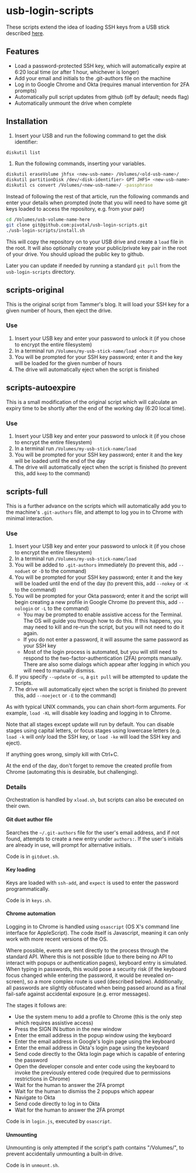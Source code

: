 # usb-login-scripts

These scripts extend the idea of loading SSH keys from a USB stick described
[here](http://tammersaleh.com/posts/building-an-encrypted-usb-drive-for-your-ssh-keys-in-os-x/).

## Features

* Load a password-protected SSH key, which will automatically expire at 6:20 local time
  (or after 1 hour, whichever is longer)
* Add your email and initials to the .git-authors file on the machine
* Log in to Google Chrome and Okta (requires manual intervention for 2FA prompts)
* Automatically pull script updates from github (off by default; needs flag)
* Automatically unmount the drive when complete

## Installation

1. Insert your USB and run the following command to get the disk identifier:
```bash
diskutil list 
```
1. Run the following commands, inserting your variables.

```bash
diskutil eraseVolume jhfsx <new-usb-name> /Volumes/<old-usb-name>/
diskutil partitionDisk /dev/<disk-identifier> GPT JHFS+ <new-usb-name> 0b
diskutil cs convert /Volumes/<new-usb-name>/ -passphrase
```

Instead of following the rest of that article, run the following commands and enter
your details when prompted (note that you will need to have some git keys loaded to
access the repository, e.g. from your pair)

```bash
cd /Volumes/usb-volume-name-here
git clone git@github.com:pivotal/usb-login-scripts.git
./usb-login-scripts/install.sh
```

This will copy the repository on to your USB drive and create a `load` file in the
root. It will also optionally create your public/private key pair in the root of
your drive. You should upload the public key to github.

Later you can update if needed by running a standard `git pull` from the
`usb-login-scripts` directory.

## scripts-original

This is the original script from Tammer's blog. It will load your SSH key for a given
number of hours, then eject the drive.

### Use

1. Insert your USB key and enter your password to unlock it (if you chose to encrypt
the entire filesystem)
1. In a terminal run `/Volumes/my-usb-stick-name/load <hours>`
1. You will be prompted for your SSH key password; enter it and the key will be loaded
   for the given number of hours
1. The drive will automatically eject when the script is finished

## scripts-autoexpire

This is a small modification of the original script which will calculate an expiry
time to be shortly after the end of the working day (6:20 local time).

### Use

1. Insert your USB key and enter your password to unlock it (if you chose to encrypt
the entire filesystem)
1. In a terminal run `/Volumes/my-usb-stick-name/load`
1. You will be prompted for your SSH key password; enter it and the key will be loaded
   until the end of the day
1. The drive will automatically eject when the script is finished (to prevent this,
   add `keep` to the command)

## scripts-full

This is a further advance on the scripts which will automatically add you to the
machine's `.git-authors` file, and attempt to log you in to Chrome with minimal
interaction.

### Use

1. Insert your USB key and enter your password to unlock it (if you chose to encrypt
the entire filesystem)
1. In a terminal run `/Volumes/my-usb-stick-name/load`
1. You will be added to `.git-authors` immediately (to prevent this, add `--noduet` or
   `-D` to the command)
1. You will be prompted for your SSH key password; enter it and the key will be loaded
   until the end of the day (to prevent this, add `--nokey` or `-K` to the command)
1. You will be prompted for your Okta password; enter it and the script will begin
   creating a new profile in Google Chrome (to prevent this, add `--nologin` or `-L` to
   the command)
   * You may be prompted to enable assistive access for the Terminal. The OS will guide
     you through how to do this. If this happens, you may need to kill and re-run the
     script, but you will not need to do it again.
   * If you do not enter a password, it will assume the same password as your SSH key
   * Most of the login process is automated, but you will still need to respond to the
     two-factor-authentication (2FA) prompts manually. There are also some dialogs which
     appear after logging in which you will need to manually dismiss.
1. If you specify `--update` or `-u`, a `git pull` will be attempted to update the
   scripts.
1. The drive will automatically eject when the script is finished (to prevent this, add
   `--noeject` or `-E` to the command)

As with typical UNIX commands, you can chain short-form arguments. For example,
`load -KL` will disable key loading and logging in to Chrome.

Note that all stages except update will run by default. You can disable stages using
capital letters, or focus stages using lowercase letters (e.g. `load -k` will *only* load
the SSH key, or `load -ke` will load the SSH key and eject).

If anything goes wrong, simply kill with Ctrl+C.

At the end of the day, don't forget to remove the created profile from Chrome (automating
this is desirable, but challenging).

### Details

Orchestration is handled by `xload.sh`, but scripts can also be executed on their own.

#### Git duet author file

Searches the `~/.git-authors` file for the user's email address, and if not found,
attempts to create a new entry under `authors:`. If the user's initials are already in
use, will prompt for alternative initials.

Code is in `gitduet.sh`.

#### Key loading

Keys are loaded with `ssh-add`, and `expect` is used to enter the password
programmatically.

Code is in `keys.sh`.

#### Chrome automation

Logging in to Chrome is handled using `osascript` (OS X's command line interface for
AppleScript). The code itself is Javascript, meaning it can only work with more recent
versions of the OS.

Where possible, events are sent directly to the process through the standard API. Where
this is not possible (due to there being no API to interact with popups or authentication
pages), keyboard entry is simulated. When typing in passwords, this would pose a security
risk (if the keyboard focus changed while entering the password, it would be revealed on-
screen), so a more complex route is used (described below). Additionally, all passwords
are slightly obfuscated when being passed around as a final fail-safe against accidental
exposure (e.g. error messages).

The stages it follows are:

* Use the system menu to add a profile to Chrome (this is the only step which requires
  assistive access)
* Press the SIGN IN button in the new window
* Enter the email address in the popup window using the keyboard
* Enter the email address in Google's login page using the keyboard
* Enter the email address in Okta's login page using the keyboard
* Send code directly to the Okta login page which is capable of entering the password
* Open the developer console and enter code using the keyboard to invoke the previously
  entered code (required due to permissions restrictions in Chrome)
* Wait for the human to answer the 2FA prompt
* Wait for the human to dismiss the 2 popups which appear
* Navigate to Okta
* Send code directly to log in to Okta
* Wait for the human to answer the 2FA prompt

Code is in `login.js`, executed by `osascript`.

#### Unmounting

Unmounting is only attempted if the script's path contains "/Volumes/", to prevent
accidentally unmounting a built-in drive.

Code is in `unmount.sh`.

